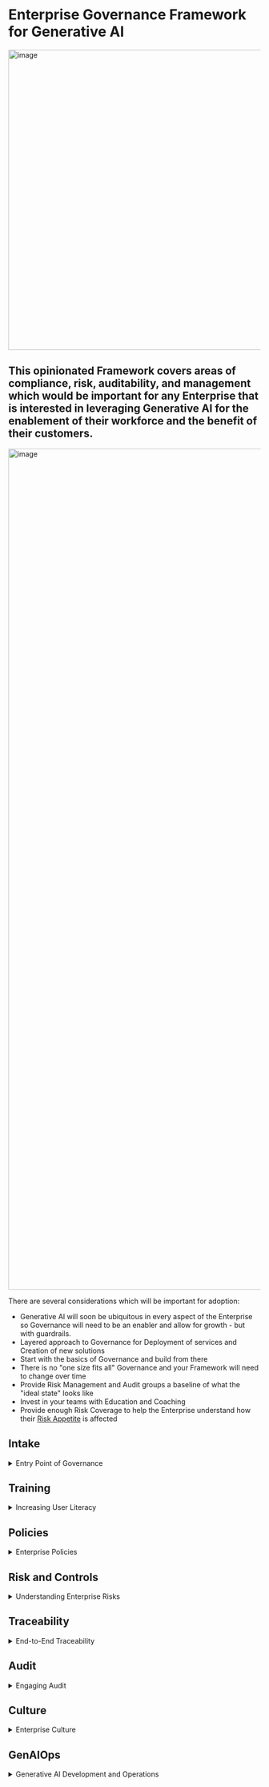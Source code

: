 # Enterprise Governance Framework for Generative AI
<img width="600" alt="image" src="https://user-images.githubusercontent.com/121593006/236930142-97eb9410-6d36-4634-90ca-ca1009a775bb.png">

## This opinionated Framework covers  areas of compliance, risk, auditability, and management which would be important for any Enterprise that is interested in leveraging Generative AI for the enablement of their workforce and the benefit of their customers.

<img width="1680" alt="image" src="https://github.com/MKQuantum/GenerativeAIFramework/assets/121593006/5eba146a-83fc-495b-82ee-77782cd5ed9e">

There are several considerations which will be important for adoption: 

* Generative AI will soon be ubiquitous in every aspect of the Enterprise so Governance will need to be an enabler and allow for growth - but with guardrails.
* Layered approach to Governance for Deployment of services and Creation of new solutions
* Start with the basics of Governance and build from there
* There is no "one size fits all" Governance and your Framework will need to change over time
* Provide Risk Management and Audit groups a baseline of what the "ideal state" looks like
* Invest in your teams with Education and Coaching
* Provide enough Risk Coverage to help the Enterprise understand how their [Risk Appetite](https://www.theirm.org/what-we-say/thought-leadership/risk-appetite-and-tolerance/) is affected


## Intake

<details>
  <summary>Entry Point of Governance</summary>
  <br>
The intake is the entry point for a Governance Framework and may be different for various teams in the Enterprise.  Teams that are using Generative AI apps as a Service, such as leveraging it within an Excel sheet, will have a different entry point then teams that are creating solutions.  With the proliferation of Generative AI within browsers and other ubiquitous tools, understanding the existing security and access controls of existing tools and platforms may be a good starting point to provide assurance that risks are covered.

For situations where teams are leveraging Generative AI services that are provided within an Enterprises in a controlled manner, a web form with the following details may be also be a possibility:

- [ ] Name
- [ ] Department
- [ ] Use case
- [ ] Approvals from one-up Manager Name

For development teams that are creating solutions, the Enterprises existing processes to control Open Source dependencies and access controls to development environments could act as the first layer of defense.  
</details>

## Training
<details>
  <summary>Increasing User Literacy</summary>
  <br>
While training AI Models is important, it is equally as important to train your Enterprise users to help increase their Generative AI literacy.  Training is important for all new concepts and technologies within an Enterprise, but is even more important for technologies such as Generative AI that will have a profound effect on users daily work - and the risk appetite of the Enterprise.

Some example of Training courses that could be provided are:

- [ ] High Level Introduction to AI (What is AI? What are considerations for society and business?)
- [ ] Understanding Risk and Bias in AI
- [ ] DevOps and Cloud Native best practices fo AI
- [ ] Generative AI Introduction
- [ ] Generative AI Development

</details>

## Policies
<details>
  <summary>Enterprise Policies</summary>
  <br>
Effective Enterprise Policies need to include some basic components to be effective:

* Endorsed by Leadership
* Relevant to Enterprise Values
* Realistic and Measurable
* Scalable as the Enterprise Transforms
* Most Importantly - Enforceable

The Enterprise will need to make a decision whether to add Generative AI considerations into their existing Policies (Data, Cybersecurity, Development, etc.) or create new Policies and Procedures specifically for Generative AI.

With each approach, the following considerations may need to be addressed:

- [ ] Transparency on how the Enterprise will use Generative AI (Text Generation for example)
- [ ] Show stakeholder involvement from across the Enterprise (Legal, Tech, Business, HR, etc.)
- [ ] Make it a [Living Document](https://www.cio.com/article/472690/6-best-practices-to-develop-a-corporate-use-policy-for-generative-ai.html) to show the Enterprise Policy is keeping up to date
- [ ] Ensure the language is inclusive of all stakeholders and not just a tech audience

</details>

## Risk and Controls

<details>
  <summary>Understanding Enterprise Risks</summary>
  <br>
A Risk and Controls Matrix is a tool that can help the [3 Lines of Defence](https://github.blog/2023-02-24-3-ways-to-meet-compliance-needs-without-slowing-down-agility/) have a common understanding of Risk in the Enterprise, highlight any control gaps, and provide a realistic path to address any gaps of deficiencies.

It's important for any new Technology to start with basic controls, such as code reviews, and then over time add controls that are more specific to the technology (such as Retrieval Augmented Generation for Generative AI).

The matrix below should be considered a starting point to cover the basic controls and will be expanded overtime here and within Enterprises who chose to adopt this Framework, to include controls specific to Generative AI.

<img width="1383" alt="image" src="https://github.com/MKQuantum/GenerativeAIFramework/assets/121593006/18b67040-f719-42ab-8ca4-68961acade3b">
</details>

## Traceability
<details>
  <summary>End-to-End Traceability</summary>
  <br>
Traceability is important in Governance because it allows you to follow the trail back to the source - whether you are governing software development, data ownership, infrastructure as code, and financial reporting.

By following this Framework, you will have several basic components needed for traceability:

- [ ] A consistent intake process will allow the Enterprise to understand the population of Generative AI solutions
- [ ] An approval process will provide oversight and an audit trail
- [ ] Access control in the GenAIOps pipeline
- [ ] Documented training attendance
</details>

## Audit
<details>
  <summary>Engaging Audit</summary>
  <br>
Audit can sometimes be considered an after-thought when implementing new technologies within an Enterprise. But as the Third Line of Defense they are an important stakeholder that needs to be included early and often.  

Ensure that they are a stakeholder and understand each component of this Framework.
</details>

## Culture
<details>
  <summary>Enterprise Culture</summary>
  <br>
In the blog post [Moore's Law for Everything](https://moores.samaltman.com), Sam Altman highlights the power of AI to change our society.  

For an Enterprise who wants to leverage Generative AI, it's important to remember there is an ingrained culture within the Enterprise society that will need to be addressed.

Training is a required next step, but it will be important for an Enterprise to work with HR and other stakeholders to ensure a holistic and inclusive people change management exercise is conducted.  

Some topics that may need to be addressed are:

- [ ] Is Generative AI an enabler or replacement for people in the Enterprise?
- [ ] How will people's work be evaluated if it was created with Generative AI?
- [ ] Will the yearly bonus be different for people who use Generative AI and those that don't?
- [ ] Will Generative make the Enterprise culture more or less inclusive?
</details>

## GenAIOps

<details>
  <summary>Generative AI Development and Operations</summary>
  <br>
  
[DevOps](https://resources.github.com/devops/) and [MLOps](https://www.databricks.com/glossary/mlops#:~:text=MLOps%20stands%20for%20Machine%20Learning,then%20maintaining%20and%20monitoring%20them.) culture and best practices can help Development teams get their solutions to Production in standardized, repeatable, secure, and optimized workflows.

These best practices can be applied to Generative AI to help teams create solutions and deploy them in Enterprises.

The following opinionated GenAI DevOps Pipelines could be combined with a Lightweight Technology Policy and Standard to provide an Enterprise with holistic and practical guidelines for the following:

- [ ] Repeatable processes and enterprise approved tools to develop and deploy Generative AI solutions
- [ ] High level Enterprise statement of objectives, and realistic way of realizing goals
- [ ] Mandatory requirements that support the Technology Policy

<img width="1670" alt="image" src="https://github.com/MKQuantum/GenerativeAIFramework/assets/121593006/0bbb1c17-ce08-4405-aec9-fee233cf8565">

<details>
  
  <summary>GenAI Technology Policy</summary>
<br>

  | Policy Domain | Domain Details |
| ------------- | ------------- |
| **Policy Statement**  | Generative AI is becoming an ubiquitous technology within Business and Technology, and it is the policy of the Enterprise to protect all company data and development assets, as well as customer information, from exposure that would violate regulatory requirements and the Enterprise Risk Appetite   during the Development, Testing, and Deployment of GenAI solutions.  |
| **Policy Context** | Internal Generative AI development and deployments that are created within the Enterprise - leveraing tools, services, and models provided from internal or external sources. |
| **Development & Operations Responsibilities** | All Development and Operations staff are responsible for protecting corporate and customer data and information during GenAI development.  Details on appropirate tools, services, APIs, Open Source resources which are found in the GenAI Technology Standard, will be followed.
| **Risk and Audit Responsibilities** | Risk, Governance, and Internal Audit will perform periodic reviews of GenAI development solutions that are holistic and included all phases of the software lifecycle - including Production monitoring and retraining of relevant models. |
| **Owner** | Enterprise Owner (will vary for each Enterprise) |
  
  <br>
  
</details>

<details>

<summary>GenAI Technology Standard</summary>

<br>

 | Standard Domain | Domain Details |
| ------------- | ------------- |
| **Description of Standard** | While there are standards being created to address the users of [consumer generative AI services](https://rankingdigitalrights.org/mini-report/introducing-rdrs-preliminary-standards-for-generative-ai/), this standard is focused on providing mandatory guardrails and requirements to support an Enterprise's Policy for internal Development, Testing, and Deployment of Generative AI solutions. |
| **Standard Specification** | All internal Development of Generative AI services and applications will adopt the following guardrails and requirements: <br /><br /> 1. Traditional software delivery and DevOps best practices will be followed. <br /> 2. Generative AI Services & Tools will follow a standard intake process that includes a review of data, service/tool provide, cloud roadmap, risk appetite, and use case.  <br /> 3. [Prompt Engineering Best Practices](https://learn.microsoft.com/en-us/azure/ai-services/openai/concepts/prompt-engineering#best-practices) will be followed for all services or applications that leverage prompt-based models. <br /> 4. The Large Language Models used for the services and applications will be documented and details will be made available to Risk and Governance teams, Internal and Exeternal Audit, and other stakeholders on demand. <br /> 5. If an Enterprise's own data to generate prompt responses, only approved [Retrieval Augmented Generation](https://learn.microsoft.com/en-us/azure/machine-learning/concept-retrieval-augmented-generation?view=azureml-api-2#:~:text=Retrieval%20Augmented%20Generation%20(RAG)%20is,is%20currently%20in%20public%20preview) will be leveraged. <br /> 6. Developers will complete training courses which provide a fundamental background on Generative AI ([Microsoft AI Fundamentals for example](https://learn.microsoft.com/en-us/certifications/exams/ai-900/)). As well as training specific for Generative AI Development ([OpenAI Services Training for example](https://learn.microsoft.com/en-us/training/paths/develop-ai-solutions-azure-openai/))
| **Where to Apply This Standard** | This standard applies to all Development and Delivery teams within the Enterprise - including external developers and engineers who are working on proprietary applications and services. |
| **Owner** | Enterprise Owner (will vary for each Enterprise) | 

<br>

| **Standard Terms** | **Description**  |
| :-----: | :---: |
| Generative AI (GenAI) | Generative AI is a type of artificial intelligence technology that can produce various types of content, including text, imagery, audio and synthetic data. ([techtarget.com](https://www.techtarget.com/searchenterpriseai/definition/generative-AI))  |
| Large Language Models (LLM)| A large language model, or LLM, is a deep learning algorithm that can recognize, summarize, translate, predict and generate text and other content based on knowledge gained from massive datasets. ([nvidia.com](https://blogs.nvidia.com/blog/2023/01/26/what-are-large-language-models-used-for/#:~:text=A%20large%20language%20model%2C%20or,successful%20applications%20of%20transformer%20models.))  |
| Retrieval Augmented Generation| RAG retrieves data from outside the language model and augments the prompts by adding the relevant retrieved data in context ([AWS](https://aws.amazon.com/blogs/machine-learning/question-answering-using-retrieval-augmented-generation-with-foundation-models-in-amazon-sagemaker-jumpstart/#:~:text=To%20solve%20the%20constraints%20we,introduced%20by%20Lewis%20et%20al.))   |
| AI Hallucinations| When an AI is perceiving something that is not real. |

<br>

| **Standard Servies & Tools Review Topics** | **Description**  |
| :-----: | :---: |
| Review Context| To help enable Enterprises with onboarding of Services and Tools, the following topics could be leveraged as a checklist to help streamline governance and security reviews by providing a baseline set of criteria. |
| Enterprise Cloud Provider | Cloud Provider's such as AWS and Azure have started releasing Generative AI tools and services such as [Azure Promptflow](https://techcommunity.microsoft.com/t5/ai-machine-learning-blog/harness-the-power-of-large-language-models-with-azure-machine/ba-p/3828459) and [Amazon Kendra](https://aws.amazon.com/blogs/machine-learning/quickly-build-high-accuracy-generative-ai-applications-on-enterprise-data-using-amazon-kendra-langchain-and-large-language-models/).  If the Enterprise preferred Cloud Provider provided Generative AI development tooling, it may be easier to have the service or tool certified for Enterprise use.  |
| Service Certification | An Enterprise may already have a process in place to Certify Cloud services or tooling with existing checklists for common topics such as security, traceability, audit, logging, and etc.  Tools such as Azure Promptflow or Amazon Kendra could also be onboarded leveraging existing processes like this - providing Governance decision makers with criteria and review topices they are familiar with. |
| Open Source Maturity | If the Enterprise has an existing [Open Source Program Office](https://github.blog/2023-03-13-an-open-source-project-to-empower-ospos-everywhere/) and is comfortable with the use of Open Source tooling, leveraging Generative AI Open Source services and tools should follow existing processes.  But, for an Enterprise that does not currently have governance and management in place for Open Source tools, the overhead of onboarding new tools available in the Open Source community may be too time consuming.  Tools provided by preferred Cloud Providers may be a better option until Open Source maturity has increased. |
| Enterprise Industry | An Enterprise security stance and risk appetite will be driven by its Industry.  For example, Financial Institutions, Retail, Insurance, and Health Care companies all have different regulations and requirements that drive all of their decisions regarding services and tools.  When making a decision on Generative AI development services and tools, its important to consider what regulations or requirements will need to be followed.  For example. if an Enterprise is developing a Generative AI application for processes that are related to financial reporting, they may need to consider the controls that will be reviewed as part of a [SOX Audit](https://www.sarbanes-oxley-101.com/sarbanes-oxley-audits.htm).  However, if the Enterprise process is not related to requlations or requirements, there will be more lenient controls and security controls. |
| Data Classification | Any decisions on services or tooling that will be leveraged for Generative AI development should factor in the classification of the data that will be leveraged by the Language Models.  Data controls and governance for restricted or confidential data are much more strict than internal or public data. |
|Data Residency | There are data residency requirements for regions around the World which need to be considered for Generative AI development.  For example, the [General Data Protection Regulation](https://www.wired.co.uk/article/what-is-gdpr-uk-eu-legislation-compliance-summary-fines-2018) requires personal data for EU residents needs to stay in the EU.  This is an important consideration for Open Source tools or other Services that may be sending data to other regions around the world. |
| Enterprise Risk Appetite | The [Enterprise Risk Appetite](https://www.theirm.org/what-we-say/thought-leadership/risk-appetite-and-tolerance/) is the amount of risk an Enterprise is willing to take on to meet its objectives.  This is an important factor for Generative AI development since its such a game-changer for the Industry.  An Enterprise who has bee traditionally conservative may update their Risk Appetite to take advantage of the tremendous potential of Generative AI Capabilities.  | 

</details>

